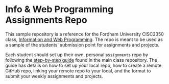 # Info & Web Programming Assignments Repo
This sample repository is a reference for the Fordham University CISC2350 class, [Information and Web Programming](https://github.com/yurm04/CISC2350).  The repo is meant to be used as a sample of the students' submission point for assignments and projects.  

Each student should set up their own, personal `assignments` repo by following the [step-by-step guide](https://github.com/yurm04/CISC2350/blob/master/notes/lecture5/1-AssignmentRepo.md) found in the main class repository.  The guide has details on how to set up your local repo, how to create a remote GitHub repo, linking your remote repo to your local, and the format to submit your weekly assignments and projects.
